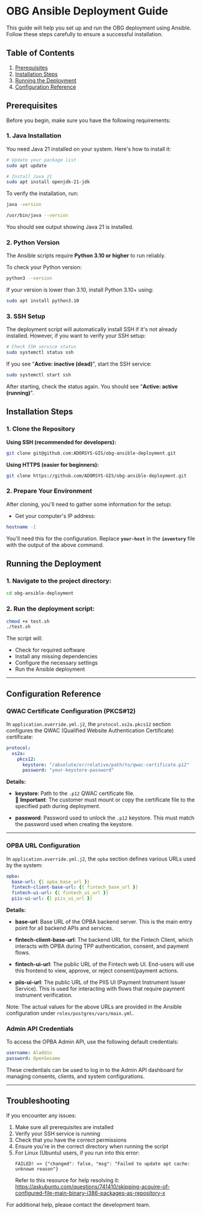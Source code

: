 # OBG Ansible Deployment Guide

This guide will help you set up and run the OBG deployment using Ansible. Follow these steps carefully to ensure a successful installation.

## Table of Contents
1. [Prerequisites](#prerequisites)
2. [Installation Steps](#installation-steps)
3. [Running the Deployment](#running-the-deployment)
4. [Configuration Reference](#configuration-reference)

## Prerequisites

Before you begin, make sure you have the following requirements:

### 1. Java Installation
You need Java 21 installed on your system. Here's how to install it:

```bash
# Update your package list
sudo apt update

# Install Java 21
sudo apt install openjdk-21-jdk
```

To verify the installation, run:
```bash
java -version
```

```bash
/usr/bin/java --version
```

You should see output showing Java 21 is installed.

### 2. Python Version
The Ansible scripts require **Python 3.10 or higher** to run reliably.

To check your Python version:
```bash
python3 --version
```

If your version is lower than 3.10, install Python 3.10+ using:
```bash
sudo apt install python3.10
```

### 3. SSH Setup
The deployment script will automatically install SSH if it's not already installed. However, if you want to verify your SSH setup:

```bash
# Check SSH service status
sudo systemctl status ssh
```

If you see "**Active: inactive (dead)**", start the SSH service:
```bash
sudo systemctl start ssh
```

After starting, check the status again. You should see "**Active: active (running)**".

## Installation Steps

### 1. Clone the Repository

**Using SSH (recommended for developers):**
```bash
git clone git@github.com:ADORSYS-GIS/obg-ansible-deployment.git
```

**Using HTTPS (easier for beginners):**
```bash
git clone https://github.com/ADORSYS-GIS/obg-ansible-deployment.git
```

### 2. Prepare Your Environment

After cloning, you'll need to gather some information for the setup:

- Get your computer's IP address:
```bash
hostname -I
```

You'll need this for the configuration. Replace **`your-host`** in the **`inventory`** file with the output of the above command.

## Running the Deployment

### 1. Navigate to the project directory:
```bash
cd obg-ansible-deployment
```

### 2. Run the deployment script:
```bash
chmod +x test.sh
./test.sh
```

The script will:
- Check for required software
- Install any missing dependencies
- Configure the necessary settings
- Run the Ansible deployment

---

## Configuration Reference

### QWAC Certificate Configuration (PKCS#12)

In `application.override.yml.j2`, the `protocol.xs2a.pkcs12` section configures the QWAC (Qualified Website Authentication Certificate) certificate:

```yaml
protocol:
  xs2a:
    pkcs12:
      keystore: "/absolute/or/relative/path/to/qwac-certificate.p12"
      password: "your-keystore-password"
```

**Details:**

- **keystore**: Path to the `.p12` QWAC certificate file.  
  🔐 **Important**: The customer must mount or copy the certificate file to the specified path during deployment.

- **password**: Password used to unlock the `.p12` keystore. This must match the password used when creating the keystore.

---

### OPBA URL Configuration

In `application.override.yml.j2`, the `opba` section defines various URLs used by the system:

```yaml
opba:
  base-url: {{ opba_base_url }}
  fintech-client-base-url: {{ fintech_base_url }}
  fintech-ui-url: {{ fintech_ui_url }}
  piis-ui-url: {{ piis_ui_url }}
```

**Details:**

- **base-url**: Base URL of the OPBA backend server. This is the main entry point for all backend APIs and services.

- **fintech-client-base-url**: The backend URL for the Fintech Client, which interacts with OPBA during TPP authentication, consent, and payment flows.

- **fintech-ui-url**: The public URL of the Fintech web UI. End-users will use this frontend to view, approve, or reject consent/payment actions.

- **piis-ui-url**: The public URL of the PIIS UI (Payment Instrument Issuer Service). This is used for interacting with flows that require payment instrument verification.

Note:
The actual values for the above URLs are provided in the Ansible configuration under
`roles/postgres/vars/main.yml`.


### Admin API Credentials
To access the OPBA Admin API, use the following default credentials:

```yml
username: Aladdin
password: OpenSesame
```
These credentials can be used to log in to the Admin API dashboard for managing consents, clients, and system configurations.

---

## Troubleshooting

If you encounter any issues:
1. Make sure all prerequisites are installed
2. Verify your SSH service is running
3. Check that you have the correct permissions
4. Ensure you're in the correct directory when running the script
5. For Linux (Ubuntu) users, if you run into this error:
   ```
   FAILED! => {"changed": false, "msg": "Failed to update apt cache: unknown reason"}
   ```
   Refer to this resource for help resolving it:  
   https://askubuntu.com/questions/741410/skipping-acquire-of-configured-file-main-binary-i386-packages-as-repository-x

For additional help, please contact the development team.
